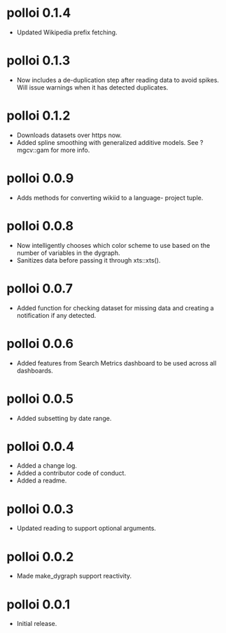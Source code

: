 polloi 0.1.4
============
- Updated Wikipedia prefix fetching.

polloi 0.1.3
============
- Now includes a de-duplication step after reading
  data to avoid spikes. Will issue warnings when
  it has detected duplicates.

polloi 0.1.2
============
- Downloads datasets over https now.
- Added spline smoothing with generalized additive
  models. See ?mgcv::gam for more info.

polloi 0.0.9
============
- Adds methods for converting wikiid to a language-
  project tuple.

polloi 0.0.8
============
- Now intelligently chooses which color scheme to use
  based on the number of variables in the dygraph.
- Sanitizes data before passing it through xts::xts().

polloi 0.0.7
============
- Added function for checking dataset for missing
  data and creating a notification if any detected.

polloi 0.0.6
============
- Added features from Search Metrics dashboard
  to be used across all dashboards.

polloi 0.0.5
=============
- Added subsetting by date range.

polloi 0.0.4
=============
- Added a change log.
- Added a contributor code of conduct.
- Added a readme.

polloi 0.0.3
=============
- Updated reading to support optional arguments.

polloi 0.0.2
=============
- Made make_dygraph support reactivity.

polloi 0.0.1
=============
- Initial release.

